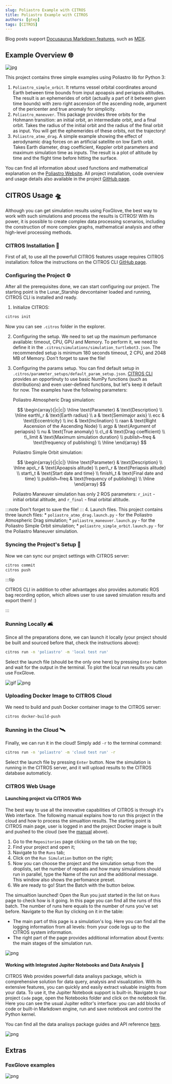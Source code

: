 ```yaml
---
slug: Poliastro Example with CITROS
title: Poliastro Example with CITROS
authors: [gtep]
tags: [CITROS]
---
```


Blog posts support [Docusaurus Markdown features](https://docusaurus.io/docs/markdown-features), such as [MDX](https://mdxjs.com/).

## Example Overview 🌐 

![jpg](img/img0.jpg "https://images.nasa.gov/details/0202375")

This project contains three simple examples using Poliastro lib for Python 3:
1. `Poliastro_simple_orbit`. It returns vessel orbital coordinates around Earth between time bounds from input apoapsis and periapsis altitudes. The result is an ephemerides of orbit (actually a part of it between given time bounds) with zero right ascension of the ascending node, argument of the pericenter and true anomaly for simplicity. 
2. `Poliastro_maneuver`. This package provides three orbits for the Hohmann transition: an initial orbit, an intermediate orbit, and a final orbit. Takes the radius of the initial orbit and the radius of the final orbit as input. You will get the ephemerides of these orbits, not the trajectory! 
3. `Poliastro_atmo_drag`. A simple example showing the effect of aerodynamic drag forces on an artificial satellite on low Earth orbit. Takes Earth diameter, drag coefficient, Keppler orbit parameters and maximum simulation time as inputs. The result is a plot of altitude by time and the flight time before hitting the surface.

You can find all information about used functions and mathematical explanation on the [Poliastro Website](https://docs.poliastro.space/en/stable/). All project installation, code overview and usage details also available in the project [GitHub page](https://github.com/citros-garden/poliastro).

## CITROS Usage 🛸
Although you can get simulation results using FoxGlove, the best way to work with such simulations and process the results is CITROS! With its power, it is possible to create complex data processing scenarios, including the construction of more complex graphs, mathematical analysis and other high-level processing methods.

### CITROS Installation 🛫

First of all, to use all the powerfull CITROS features usage requires CITROS installation: follow the instructions on the CITROS CLI [GitHub page](https://github.com/lulav/citros_cli).

### Configuring the Project ⚙️
After all the prerequisites done, we can start configuring our project. The starting point is the Lunar_Starship devcontainer loaded and running, CITROS CLI is installed and ready.
1. Initialize CITROS:
```bash 
citros init
```
Now you can see ```.citros``` folder in the explorer.

2. Configuring the setup. We need to set up the maximum perfomance available: timeout, CPU, GPU and Memory. To perform it, we need to define it in the ```.citros/simulations/simulation_turtlebot3.json```. The recommended setup is minimum 180 seconds timeout, 2 CPU, and 2048 MB of Memory. Don't forget to save the file!

3. Configuring the params setup. You can find default setup in ```.citros/parameter_setups/default_param_setup.json```. [CITROS CLI](https://github.com/lulav/citros_cli) provides an opportinuty to use basic NumPy functions (such as distributions) and even user-defined functions, but let's keep it default for now. The examples have the following parameters:

    Poliastro Atmospheric Drag simulation:

    $$
    \begin{array}{|c|c|}
    \hline
    \text{Parameter} & \text{Description} \\
    \hline
    earth\_r & \text{Earth radius} \\
    a & \text{Semimajor axis} \\
    ecc & \text{Eccentricity} \\
    inc & \text{Inclination} \\
    raan & \text{Right Ascension of the Ascending Node} \\
    argp & \text{Argument of periapsis} \\
    nu & \text{True anomaly} \\
    c\_d & \text{Drag coefficient} \\
    t\_limit & \text{Maximum simulation duration} \\
    publish~freq & \text{frequency of publishing} \\
    \hline
    \end{array}
    $$

     
    Poliastro Simple Orbit simulation:

    $$
    \begin{array}{|c|c|}
    \hline
    \text{Parameter} & \text{Description} \\
    \hline
    apo\_r & \text{Apoapsis alitude} \\
    peri\_r & \text{Periapsis alitude} \\
    start\_t & \text{Start date and time} \\
    finish\_t & \text{Final date and time} \\
    publish~freq & \text{frequency of publishing} \\
    \hline
    \end{array}
    $$

    Poliastro Maneuver simulation has only 2 ROS parameters: ```r_init``` - initial orbital altitude, and ```r_final``` - final orbital altitude.

:::note
Don't forget to save the file!
:::
4. Launch files. This project contains three launch files:
     * ```poliastro_atmo_drag.launch.py``` - for the Poliastro Atmospheric Drag simulation;
     * ```poliastro_maneuver.launch.py``` - for the Poliastro Simple Orbit simulation;
     * ```poliastro_simple_orbit.launch.py``` - for the Poliastro Maneuver simulation.
     
### Syncing the Project's Setup 📡
Now we can sync our project settings with CITROS server:
```bash 
citros commit
citros push
```

:::tip

CITROS CLI in addition to other advantages also provides automatic ROS bag recording option, which allows user to use saved simulation results and export them! :)

:::

### Running Locally 🛋️
Since all the preparations done, we can launch it locally (your project should be built and sourced before that, check the instructions above):
```bash 
citros run -n 'poliastro' -m 'local test run'
```
Select the launch file (should be the only one here) by pressing ```Enter``` button and wait for the output in the terminal. To plot the local run results you can use FoxGlove.

![gif](img/main.gif "FoxGlove example")
![png](img/maneuver.png "FoxGlove example")

### Uploading Docker Image to CITROS Cloud
We need to build and push Docker container image to the CITROS server:
```bash 
citros docker-build-push
```

### Running in the Cloud 🛰️
Finally, we can run it in the cloud! Simply add ```-r``` to the terminal command: 
```bash 
citros run -n 'poliastro' -m 'cloud test run' -r
```
Select the launch file by pressing ```Enter``` button. Now the simulation is running in the CITROS server, and it will upload results to the CITROS database automaticly.

### CITROS Web Usage
#### Launching project via CITROS Web
The best way to use all the innovative capabilities of CITROS is through it's Web interface. The following manual explains how to run this project in the cloud and how to process the simualtion results.
The starting point is CITROS main page, user is logged in and the project Docker image is built and pushed to the cloud (see the [manual](#uploading-docker-image-to-citros-cloud) above).
1. Go to the ```Repositories``` page clicking on the tab on the top;
2. Find your project and open it;
3. Navigate to the ```Runs``` tab;
4. Click on the ```Run Simulation``` button on the right;
5. Now you can choose the project and the simulation setup from the droplists, set the number of repeats and how many simulations should run in parallel, type the Name of the run and the additional message. This window also shows the perfomance preset.
6. We are ready to go! Start the Batch with the button below.

The simualtion launched! Open the Run you just started in the list on ```Runs``` page to check how is it going. In this page you can find all the runs of this batch. The number of runs here equals to the number of runs you've set before.
Navigate to the Run by clicking on it in the table:
* The main part of this page is a simulation's log. Here you can find all the logging information from all levels: from your code logs up to the CITROS system information.
* The right part of the page provides additional information about Events: the main stages of the simulation run.

![png](img/citros0.png "CITROS example")

#### Working with Integrated Jupiter Notebooks and Data Analysis 🌌
CITROS Web provides powerfull data analisys package, which is comprehensive solution for data query, analysis and visualization. With its extensive features, you can quickly and easily extract valuable insights from your data. To use it, the Jupiter Notebook support is built-in. 
Navigate to our project ```Code``` page, open the Notebooks folder and click on the notebook file. Here you can see the usual Jupiter editor's interface: you can add blocks of code or built-in Markdown engine, run and save notebook and control the Python kernel.

You can find all the data analisys package guides and API reference [here](https://citros.io/doc/docs_data_analysis).

![png](img/citros1.png "CITROS example")

## Extras
### FoxGlove examples
![png](img/atmo_drag0.png "FoxGlove example")

